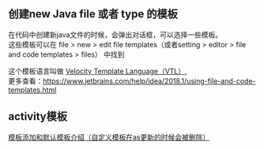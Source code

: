 ## 创建new Java file 或者 type 的模板
在代码中创建新java文件的时候，会弹出对话框，可以选择一些模板。  
这些模板可以在 file > new > edit file templates（或者setting > editor > file and code templates > files） 中找到  

这个模板语言叫做 [Velocity Template Language（VTL）](https://velocity.apache.org/engine/),   
更多查看：https://www.jetbrains.com/help/idea/2018.1/using-file-and-code-templates.html    

## activity模板 
[模板添加和默认模板介绍（自定义模板在as更新的时候会被删除）](https://developer.android.google.cn/studio/projects/templates)

